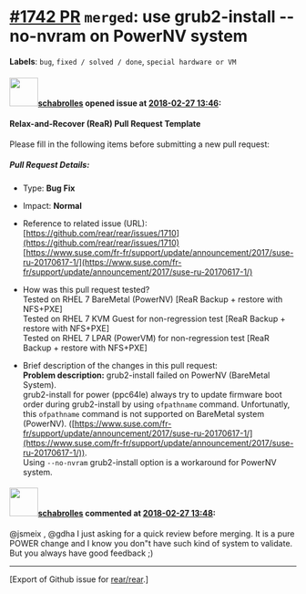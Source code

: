 [\#1742 PR](https://github.com/rear/rear/pull/1742) `merged`: use grub2-install --no-nvram on PowerNV system
============================================================================================================

**Labels**: `bug`, `fixed / solved / done`, `special hardware or VM`

#### <img src="https://avatars.githubusercontent.com/u/19491077?u=0021b16ab426902cbe676f6831f41607bbe4d441&v=4" width="50">[schabrolles](https://github.com/schabrolles) opened issue at [2018-02-27 13:46](https://github.com/rear/rear/pull/1742):

#### Relax-and-Recover (ReaR) Pull Request Template

Please fill in the following items before submitting a new pull request:

##### Pull Request Details:

-   Type: **Bug Fix**

-   Impact: **Normal**

-   Reference to related issue (URL):
    [https://github.com/rear/rear/issues/1710](https://github.com/rear/rear/issues/1710)  
    [https://www.suse.com/fr-fr/support/update/announcement/2017/suse-ru-20170617-1/](https://www.suse.com/fr-fr/support/update/announcement/2017/suse-ru-20170617-1/)

-   How was this pull request tested?  
    Tested on RHEL 7 BareMetal (PowerNV) \[ReaR Backup + restore with
    NFS+PXE\]  
    Tested on RHEL 7 KVM Guest for non-regression test \[ReaR Backup +
    restore with NFS+PXE\]  
    Tested on RHEL 7 LPAR (PowerVM) for non-regression test \[ReaR
    Backup + restore with NFS+PXE\]

-   Brief description of the changes in this pull request:  
    **Problem description:** grub2-install failed on PowerNV (BareMetal
    System).  
    grub2-install for power (ppc64le) always try to update firmware boot
    order during grub2-install by using `ofpathname` command.
    Unfortunatly, this `ofpathname` command is not supported on
    BareMetal system (PowerNV).
    ([https://www.suse.com/fr-fr/support/update/announcement/2017/suse-ru-20170617-1/](https://www.suse.com/fr-fr/support/update/announcement/2017/suse-ru-20170617-1/)).  
    Using `--no-nvram` grub2-install option is a workaround for PowerNV
    system.

#### <img src="https://avatars.githubusercontent.com/u/19491077?u=0021b16ab426902cbe676f6831f41607bbe4d441&v=4" width="50">[schabrolles](https://github.com/schabrolles) commented at [2018-02-27 13:48](https://github.com/rear/rear/pull/1742#issuecomment-368881549):

@jsmeix , @gdha I just asking for a quick review before merging. It is a
pure POWER change and I know you don"t have such kind of system to
validate. But you always have good feedback ;)

------------------------------------------------------------------------

\[Export of Github issue for
[rear/rear](https://github.com/rear/rear).\]
